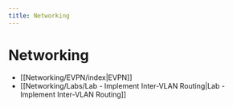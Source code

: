 ```yaml
---
title: Networking
---
```


# Networking
* [[Networking/EVPN/index|EVPN]]
* [[Networking/Labs/Lab - Implement Inter-VLAN Routing|Lab - Implement Inter-VLAN Routing]]
